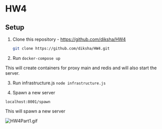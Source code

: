 
# HW4

## Setup

1. Clone this repository - https://github.com/diksha/HW4
	```bash
	git clone https://github.com/diksha/HW4.git
	```

2. Run 
```docker-compose up```

This will create containers for proxy main and redis and will also start the server.

3. Run infrastructure.js 
```node infrastructure.js```

4. Spawn a new server

``` localhost:8001/spawn ```

This will spawn a new server

![HW4Part1.gif](https://github.com/diksha/HW4/blob/master/screencast/HW4Part1.gif)
